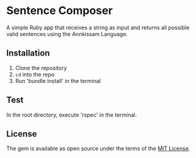 # Sentence Composer

A simple Ruby app that receives a string as input and returns all possible valid sentences using the Annkissam Language. 

## Installation

1. Clone the repository
2. `cd` into the repo
3. Run 'bundle install' in the terminal 

## Test

In the root directory, execute 'rspec' in the terminal. 

## License

The gem is available as open source under the terms of the [MIT License](http://opensource.org/licenses/MIT).


